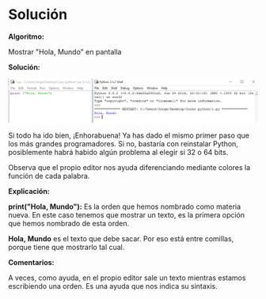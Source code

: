
# Solución

**Algoritmo:**

Mostrar "Hola, Mundo" en pantalla



**Solución:**

![](img/Hola_Mundo.png)




Si todo ha ido bien, ¡Enhorabuena! Ya has dado el mismo primer paso que los más grandes programadores. Si no, bastaría con reinstalar Python, posiblemente habrá habido algún problema al elegir si 32 o 64 bits.

Observa que el propio editor nos ayuda diferenciando mediante colores la función de cada palabra.

**Explicación:**

**print("Hola, Mundo"):** Es la orden que hemos nombrado como materia nueva. En este caso tenemos que mostrar un texto, es la primera opción que hemos nombrado de esta orden.

**Hola, Mundo** es el texto que debe sacar. Por eso está entre comillas, porque tiene que mostrarlo tal cual.

**Comentarios:**

A veces, como ayuda, en el propio editor sale un texto mientras estamos escribiendo una orden. Es una ayuda que nos indica su sintaxis.

